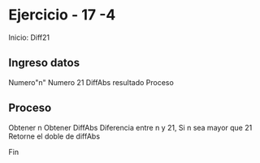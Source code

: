 # Ejercicio - 17 -4

Inicio: Diff21
## Ingreso datos
Numero"n"
Numero 21
DiffAbs
resultado
Proceso
## Proceso

Obtener n
Obtener DiffAbs
Diferencia entre n y 21,
Si n sea mayor que 21 Retorne el doble de diffAbs

Fin